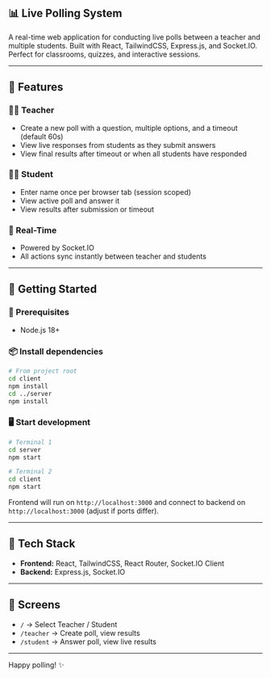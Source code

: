 ## 📊 Live Polling System

A real-time web application for conducting live polls between a teacher and multiple students. Built with React, TailwindCSS, Express.js, and Socket.IO. Perfect for classrooms, quizzes, and interactive sessions.

---

## 🔧 Features

### 👨‍🏫 Teacher

- Create a new poll with a question, multiple options, and a timeout (default 60s)
- View live responses from students as they submit answers
- View final results after timeout or when all students have responded

### 🧑‍🎓 Student

- Enter name once per browser tab (session scoped)
- View active poll and answer it
- View results after submission or timeout

### 🔄 Real-Time

- Powered by Socket.IO
- All actions sync instantly between teacher and students

---

## 🚀 Getting Started

### 🧩 Prerequisites

- Node.js 18+

### 📦 Install dependencies

```bash
# From project root
cd client
npm install
cd ../server
npm install
```

### 🖥 Start development

```bash
# Terminal 1
cd server
npm start

# Terminal 2
cd client
npm start
```

Frontend will run on `http://localhost:3000` and connect to backend on `http://localhost:3000` (adjust if ports differ).

---

## 🧠 Tech Stack

- **Frontend:** React, TailwindCSS, React Router, Socket.IO Client
- **Backend:** Express.js, Socket.IO

---

## 📸 Screens

- `/` → Select Teacher / Student
- `/teacher` → Create poll, view results
- `/student` → Answer poll, view live results

---

Happy polling! ✨
